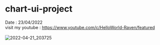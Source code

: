 # chart-ui-project
Date : 23/04/2022<br/>
visit my youtube : https://www.youtube.com/c/HelloWorld-Raven/featured
<br/><br/>
![2022-04-21_203725](https://user-images.githubusercontent.com/58245926/164893880-99bddbb0-95ab-4cce-9625-689351db69c4.png)

